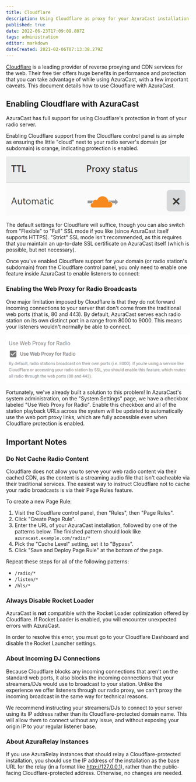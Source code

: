 ```yaml
---
title: Cloudflare
description: Using Cloudflare as proxy for your AzuraCast installation
published: true
date: 2022-06-23T17:09:09.807Z
tags: administration
editor: markdown
dateCreated: 2021-02-06T07:13:38.279Z
---
```


[Cloudflare](https://cloudflare.com/) is a leading provider of reverse proxying and CDN services for the web. Their free tier offers huge benefits in performance and protection that you can take advantage of while using AzuraCast, with a few important caveats. This document details how to use Cloudflare with AzuraCast.

## Enabling Cloudflare with AzuraCast

AzuraCast has full support for using Cloudflare's protection in front of your radio server.

Enabling Cloudflare support from the Cloudflare control panel is as simple as ensuring the little "cloud" next to your radio server's domain (or subdomain) is orange, indicating protection is enabled.

![cloudflare_enable.png](../images/cloudflare/cloudflare_enable.png)

The default settings for Cloudflare will suffice, though you can also switch from "Flexible" to "Full" SSL mode if you like (since AzuraCast itself supports HTTPS). "Strict" SSL mode isn't recommended, as this requires that you maintain an up-to-date SSL certificate on AzuraCast itself (which is possible, but not necessary).

Once you've enabled Cloudflare support for your domain (or radio station's subdomain) from the Cloudflare control panel, you only need to enable one feature inside AzuraCast to enable listeners to connect:

### Enabling the Web Proxy for Radio Broadcasts
One major limitation imposed by Cloudflare is that they do not forward incoming connections to your server that don't come from the traditional web ports (that is, 80 and 443). By default, AzuraCast serves each radio station on its own distinct port in a range from 8000 to 9000. This means your listeners wouldn't normally be able to connect.

![cloudflare_proxy.png](../images/cloudflare/cloudflare_proxy.png)

Fortunately, we've already built a solution to this problem! In AzuraCast's system administration, on the "System Settings" page, we have a checkbox labeled "Use Web Proxy for Radio". Enable this checkbox and all of the station playback URLs across the system will be updated to automatically use the web port proxy links, which are fully accessible even when Cloudflare protection is enabled.

## Important Notes

### Do Not Cache Radio Content

Cloudflare does not allow you to serve your web radio content via their cached CDN, as the content is a streaming audio file that isn't cacheable via their traditional services. The easiest way to instruct Cloudflare not to cache your radio broadcasts is via their Page Rules feature.

To create a new Page Rule:

1) Visit the Cloudflare control panel, then "Rules", then "Page Rules".
2) Click "Create Page Rule".
3) Enter the URL of your AzuraCast installation, followed by one of the patterns below. The finished pattern should look like `azuracast.example.com/radio/*`
4) Pick the "Cache Level" setting, set it to "Bypass".
5) Click "Save and Deploy Page Rule" at the bottom of the page.

Repeat these steps for all of the following patterns:
 - `/radio/*`
 - `/listen/*`
 - `/hls/*`

### Always Disable Rocket Loader

AzuraCast is **not** compatible with the Rocket Loader optimization offered by Cloudflare. If Rocket Loader is enabled, you will encounter unexpected errors with AzuraCast.

In order to resolve this  error, you must go to your Cloudflare Dashboard and disable the Rocket Launcher settings.

### About Incoming DJ Connections

Because Cloudflare blocks any incoming connections that aren't on the standard web ports, it also blocks the incoming connections that your streamers/DJs would use to broadcast to your station. Unlike the experience we offer listeners through our radio proxy, we can't proxy the incoming broadcast in the same way for technical reasons.

We recommend instructing your streamers/DJs to connect to your server using its IP address rather than its Cloudflare-protected domain name. This will allow them to connect without any issue, and without exposing your origin IP to your regular listener base.

### About AzuraRelay Instances

If you use AzuraRelay instances that should relay a Cloudflare-protected installation, you should use the IP address of the installation as the base URL for the relay (in a format like http://127.0.0.1), rather than the public-facing Cloudflare-protected address. Otherwise, no changes are needed.
